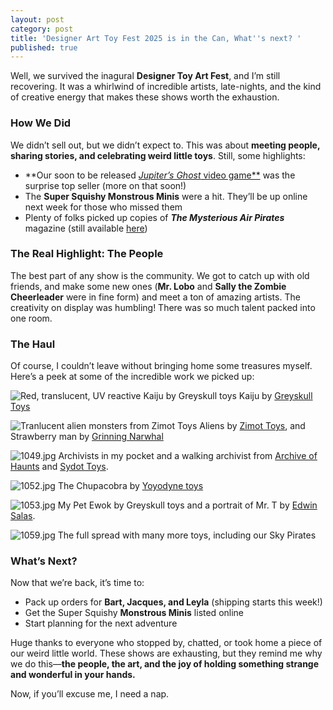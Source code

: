 ```yaml
---
layout: post
category: post
title: 'Designer Art Toy Fest 2025 is in the Can, What''s next? '
published: true
---
```

Well, we survived the inagural **Designer Toy Art Fest**, and I’m still recovering. It was a whirlwind of incredible artists, late-nights, and the kind of creative energy that makes these shows worth the exhaustion.  

### **How We Did**  
We didn’t sell out, but we didn’t expect to. This was about **meeting people, sharing stories, and celebrating weird little toys**. Still, some highlights:  
- **Our soon to be released [*Jupiter’s Ghost* video game**](https://ajroach42.itch.io/jupiters-ghost-away-mission-gbc) was the surprise top seller (more on that soon!)  
- The **Super Squishy Monstrous Minis** were a hit. They’ll be up online next week for those who missed them  
- Plenty of folks picked up copies of ***The Mysterious Air Pirates*** magazine (still available [here](https://www.mountaintowntoys.com/product/the-mysterious-air-pirates-volume-1-issue-1/))  

### **The Real Highlight: The People**  
The best part of any show is the community. We got to catch up with old friends, and make some new ones (**Mr. Lobo** and **Sally the Zombie Cheerleader** were in fine form) and meet a ton of amazing artists. The creativity on display was humbling! There was so much talent packed into one room.  

### **The Haul**  
Of course, I couldn’t leave without bringing home some treasures myself. Here’s a peek at some of the incredible work we picked up:  

![Red, translucent, UV reactive Kaiju by Greyskull toys]({{site.baseurl}}/images/1047.jpg)
Kaiju by [Greyskull Toys](https://www.instagram.com/grayskulltoys1/)

![Tranlucent alien monsters from Zimot Toys]({{site.baseurl}}/images/1048.jpg)
Aliens by [Zimot Toys](https://www.instagram.com/zimotco/), and Strawberry man by [Grinning Narwhal](https://www.instagram.com/grinningnarwhal/) 

![1049.jpg]({{site.baseurl}}/images/1049.jpg)
Archivists in my pocket and a walking archivist from [Archive of Haunts](https://www.youtube.com/channel/UCvT14JJI3-63nylCKwNgodA/videos) and [Sydot Toys](https://www.instagram.com/sydot_toys/). 

![1052.jpg]({{site.baseurl}}/images/1052.jpg)
The Chupacobra by [Yoyodyne toys](https://www.instagram.com/yoyodynetoydivision/)

![1053.jpg]({{site.baseurl}}/images/1053.jpg)
My Pet Ewok by Greyskull toys and a portrait of Mr. T by [Edwin Salas](https://www.instagram.com/edwinsalasart/). 

![1059.jpg]({{site.baseurl}}/images/1059.jpg)
The full spread with many more toys, including our Sky Pirates 


### **What’s Next?**  
Now that we’re back, it’s time to:  
- Pack up orders for **Bart, Jacques, and Leyla** (shipping starts this week!)  
- Get the Super Squishy **Monstrous Minis** listed online  
- Start planning for the next adventure  

Huge thanks to everyone who stopped by, chatted, or took home a piece of our weird little world. These shows are exhausting, but they remind me why we do this—**the people, the art, and the joy of holding something strange and wonderful in your hands.**  

Now, if you’ll excuse me, I need a nap.
